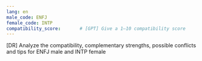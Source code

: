 ```yaml
---
lang: en
male_code: ENFJ
female_code: INTP
compatibility_score:       # [GPT] Give a 1–10 compatibility score
---
```


[DR] Analyze the compatibility, complementary strengths, possible conflicts and tips for ENFJ male and INTP female

